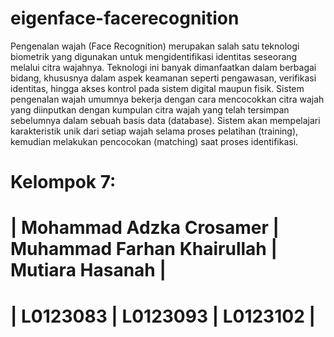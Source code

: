 # eigenface-facerecognition

Pengenalan wajah (Face Recognition) merupakan salah satu teknologi biometrik yang digunakan untuk mengidentifikasi identitas seseorang melalui citra wajahnya. Teknologi ini banyak dimanfaatkan dalam berbagai bidang, khususnya dalam aspek keamanan seperti pengawasan, verifikasi identitas, hingga akses kontrol pada sistem digital maupun fisik.
Sistem pengenalan wajah umumnya bekerja dengan cara mencocokkan citra wajah yang diinputkan dengan kumpulan citra wajah yang telah tersimpan sebelumnya dalam sebuah basis data (database). Sistem akan mempelajari karakteristik unik dari setiap wajah selama proses pelatihan (training), kemudian melakukan pencocokan (matching) saat proses identifikasi.

Kelompok 7:
=========================================================================
| Mohammad Adzka Crosamer | Muhammad Farhan Khairullah | Mutiara Hasanah |
=========================================================================
|       L0123083          |          L0123093          |    L0123102     |
=========================================================================
